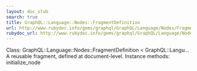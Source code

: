```yaml
---
layout: doc_stub
search: true
title: GraphQL::Language::Nodes::FragmentDefinition
url: http://www.rubydoc.info/gems/graphql/GraphQL/Language/Nodes/FragmentDefinition
rubydoc_url: http://www.rubydoc.info/gems/graphql/GraphQL/Language/Nodes/FragmentDefinition
---
```


Class: GraphQL::Language::Nodes::FragmentDefinition < GraphQL::Langu...
A reusable fragment, defined at document-level. 
Instance methods:
initialize_node


